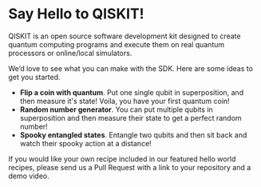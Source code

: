 # Say Hello to QISKIT!

QISKIT is an open source software development kit designed to create quantum computing programs and execute them on real quantum processors or online/local simulators.

We’d love to see what you can make with the SDK. Here are some ideas to get you started.

- **Flip a coin with quantum**. Put one single qubit in superposition, and then measure it's state! Voila, you have your first quantum coin!
- **Random number generator**. You can put multiple qubits in superposition and then measure their state to get a perfect random number!
- **Spooky entangled states**. Entangle two qubits and then sit back and watch their spooky action at a distance!

If you would like your own recipe included in our featured hello world recipes, please send us a Pull Request with a link to your repository and a demo video.
